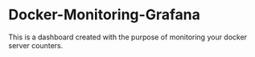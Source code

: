 # Docker-Monitoring-Grafana
This is a dashboard created with the purpose of monitoring your docker server counters.
